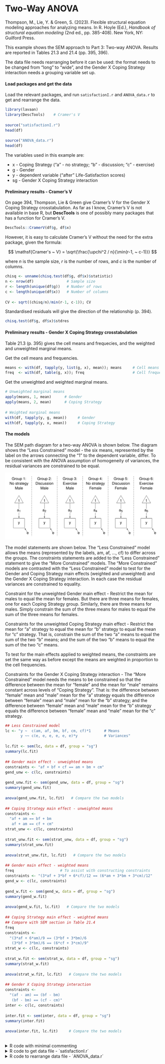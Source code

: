 # Two-Way ANOVA


<style>
.math.display .MathJax {
  font-size: 95% !important;
}
</style>

Thompson, M., Lie, Y. & Green, S. (2023). Flexible structural equation
modeling approaches for analyzing means. In R. Hoyle (Ed.), *Handbook of
structural equation modeling* (2nd ed., pp. 385-408). New York, NY:
Guilford Press.

This example shows the SEM approach to Part 3: Two-way ANOVA. Results
are reported in Tables 21.3 and 21.4 (pp. 395, 396).

The data file needs rearranging before it can be used: the format needs
to be changed from “long” to “wide”, and the Gender X Coping Strategy
interaction needs a grouping variable set up.

#### Load packages and get the data

Load the relevant packages, and run `satisfactionI.r` and `ANOVA_data.r`
to get and rearrange the data.

``` r
library(lavaan)
library(DescTools)    # Cramer's V

source("satisfactionI.r")
head(df)

source("ANOVA_data.r")
head(df)
```

The variables used in this example are:

- x - Coping Strategy (“a” - no strategy; “b” - discussion; “c” -
  exercise)
- g - Gender
- y - dependent variable (“after” Life-Satisfaction scores)
- sg - Gender X Coping Strategy interaction

#### Preliminary results - Cramer’s V

On page 394, Thompson, Lie & Green give Cramer’s V for the Gender X
Coping Strategy crosstabulation. As far as I know, Cramer’s V is not
available in base R, but **DescTools** is one of possibly many packages
that has a function for Cramer’s V.

``` r
DescTools::CramerV(df$g, df$x)
```

However, it is easy to calculate Cramer’s V without the need for the
extra package, given the formula:

$$
 \mathsf{Cramer's ~ V} = \sqrt{\frac{\upchi^2 / n}{\min(r-1, ~ c-1)}}
$$

where $n$ is the sample size, $r$ is the number of rows, and $c$ is the
number of columns.

``` r
chisq <- unname(chisq.test(df$g, df$x)$statistic)
n <- nrow(df)               # Sample size
r <- length(unique(df$g))   # Number of rows
c <- length(unique(df$x))   # Number of columns

CV <- sqrt((chisq/n)/min(r-1, c-1)); CV
```

Standardised residuals will give the direction of the relationship
(p. 394).

``` r
chisq.test(df$g, df$x)$stdres
```

#### Preliminary results - Gender X Coping Strategy crosstabulation

Table 21.3 (p. 395) gives the cell means and frequecies, and the
weighted and unweighted marginal means.

Get the cell means and frequencies.

``` r
means <- with(df, tapply(y, list(g, x), mean)); means     # Cell means
freq  <- with(df, table(g, x)); freq                      # Cell frequencies
```

Get the unweighted and weighted marginal means.

``` r
# Unweighted marginal means
apply(means, 1, mean)      # Gender
apply(means, 2, mean)      # Coping Strategy
 
# Weighted marginal means
with(df, tapply(y, g, mean))     # Gender
with(df, tapply(y, x, mean))     # Coping Strategy
```

#### The models

The SEM path diagram for a two-way ANOVA is shown below. The diagram
shows the “Less Constrained” model - the six means, represented by the
label on the arrows connecting the “1” to the dependent variable,
differ. To be consistent with the ANOVA assumption of homogeneity of
variances, the residual variances are constrained to be equal.

<img src="images/two_way_ANOVA.svg" data-fig-align="center" />

The model statements are shown below. The “Less Constrained” model
allows the means (represented by the labels, am, af, …, cf) to differ
across the groups. The constraints statements are added to the “Less
Constrained” statement to give the “More Constrained” models. The “More
Constrained” models are contrasted with the “Less Constrained” model to
test for the Gender and Coping Strategy main effects (weighted and
unweighted) and the Gender X Coping Strategy interaction. In each case
the residual variances are constrained to equality.

Constraint for the unweighted Gender main effect - Restrict the mean for
males to equal the mean for females. But there are three means for
females, one for each Coping Strategy group. Similarly, there are three
means for males. Simply constrain the sum of the three means for males
to equal the sum of the three means for females.

Constraints for the unweighted Coping Strategy main effect - Restrict
the mean for “a” strategy to equal the mean for “b” strategy to equal
the mean for “c” strategy. That is, constrain the sum of the two “a”
means to equal the sum of the two “b” means; and the sum of the two “b”
means to equal the sum of the two “c” means.

To test for the main effects applied to weighted means, the constraints
are set the same way as before except the means are weighted in
proportion to the cell frequencies.

Constraints for the Gender X Coping Strategy interaction - The “More
Constrained” model needs the means to be constrained so that the
difference between the mean for “female” and the mean for “male” remains
constant across levels of “Coping Strategy”. That is: the difference
between “female” mean and “male” mean for the “a” strategy equals the
difference between “female” mean and “male” mean for the “b” strategy;
and the difference between “female” mean and “male” mean for the “b”
strategy equals the difference between “female” mean and “male” mean for
the “c” strategy.

``` r
## Less Constrained model
lc <- "y ~  c(am, af, bm, bf, cm, cf)*1      # Means
       y ~~ c(e, e, e, e, e, e)*y            # Variances"

lc.fit <- sem(lc, data = df, group = "sg")
summary(lc.fit)

## Gender main effect - unweighted means
constraints <- "af + bf + cf == am + bm + cm"
gend_unw <- c(lc, constraints)

gend_unw.fit <- sem(gend_unw, data = df, group = "sg")
summary(gend_unw.fit)

anova(gend_unw.fit, lc.fit)   # Compare the two models

## Coping Strategy main effect - unweighted means
constraints <- 
  "af + am == bf + bm 
   af + am == cf + cm"
strat_unw <- c(lc, constraints)

strat_unw.fit <- sem(strat_unw, data = df, group = "sg")
summary(strat_unw.fit)

anova(strat_unw.fit, lc.fit)   # Compare the two models

## Gender main effect - weighted means
freq                     # To assist with constructing constraints
constraints <- "(3*af + 3*bf + 6*cf)/12 == (6*am + 3*bm + 3*cm)/12"
gend_w <- c(lc, constraints)

gend_w.fit <- sem(gend_w, data = df, group = "sg")
summary(gend_w.fit)

anova(gend_w.fit, lc.fit)   # Compare the two models

## Coping Strategy main effect - weighted means
## Compare with SEM section in Table 21.4
freq
constraints <- 
  "(3*af + 6*am)/9 == (3*bf + 3*bm)/6 
   (3*bf + 3*bm)/6 == (6*cf + 3*cm)/9"
strat_w <- c(lc, constraints)

strat_w.fit <- sem(strat_w, data = df, group = "sg")
summary(strat_w.fit)

anova(strat_w.fit, lc.fit)   # Compare the two models

## Gender X Coping Strategy interaction
constraints <- 
  "(af - am) == (bf - bm)
   (bf - bm) == (cf - cm)"
inter <- c(lc, constraints)

inter.fit <- sem(inter, data = df, group = "sg")
summary(inter.fit)

anova(inter.fit, lc.fit)     # Compare the two models
```

<br />

<details class="code-fold">
<summary>R code with minimal commenting</summary>

``` r
## Two-way ANOVA
##
## Thompson, M., Lie, Y. & Green, S. (2023). Flexible  structural equation modeling
## approaches for analyzing means. In R. Hoyle (Ed.), Handbook of structural
## equation modeling (2nd ed., pp. 385-408). New York, NY: Guilford Press.

## Load packages
library(lavaan)
library(DescTools)    # Cramer's V

## Get the data
source("satisfactionI.r")
head(df)

## Rearrange the data file
source("ANOVA_data.r")
head(df)

## Cramer's V
## Check with page 394
DescTools::CramerV(df$g, df$x)

## Cramer's V by hand
chisq <- unname(chisq.test(df$g, df$x)$statistic)
n <- nrow(df)               # Sample size
r <- length(unique(df$g))   # Number of rows
c <- length(unique(df$x))   # Number of columns

CV <- sqrt((chisq/n)/min(r-1, c-1)); CV

## Direction of the relationship
chisq.test(df$g, df$x)$stdres

## Cell means and cell frequencies
## Check cell means and frequencies in Table 21.3
means <- with(df, tapply(y, list(g, x), mean)); means     # Cell means
freq  <- with(df, table(g, x)); freq                      # Cell frequencies

## Check unweighted and weighted means in Table 21.3
# Unweighted marginal means
apply(means, 1, mean)      # Gender
apply(means, 2, mean)      # Coping Strategy

# Weighted marginal means
with(df, tapply(y, g, mean))     # Gender
with(df, tapply(y, x, mean))     # Coping Strategy

## Less Constrained model
lc <- "y ~  c(am, af, bm, bf, cm, cf)*1      # Means
       y ~~ c(e, e, e, e, e, e)*y            # Variances"

lc.fit <- sem(lc, data = df, group = "sg")
summary(lc.fit)

## Gender main effect - unweighted means
constraints <- "af + bf + cf == am + bm + cm"
gend_unw <- c(lc, constraints)

gend_unw.fit <- sem(gend_unw, data = df, group = "sg")
summary(gend_unw.fit)

anova(gend_unw.fit, lc.fit)   # Compare the two models

## Coping Strategy main effect - unweighted means
constraints <-
  "af + am == bf + bm
   af + am == cf + cm"
strat_unw <- c(lc, constraints)

strat_unw.fit <- sem(strat_unw, data = df, group = "sg")
summary(strat_unw.fit)

anova(strat_unw.fit, lc.fit)   # Compare the two models

## Gender main effect - weighted means
freq                     # To assist with constructing constraints
constraints <- "(3*af + 3*bf + 6*cf)/12 == (6*am + 3*bm + 3*cm)/12"
gend_w <- c(lc, constraints)

gend_w.fit <- sem(gend_w, data = df, group = "sg")
summary(gend_w.fit)

anova(gend_w.fit, lc.fit)   # Compare the two models

## Coping Strategy main effect - weighted means
## Compare with SEM section in Table 21.4
freq
constraints <-
  "(3*af + 6*am)/9 == (3*bf + 3*bm)/6
   (3*bf + 3*bm)/6 == (6*cf + 3*cm)/9"
strat_w <- c(lc, constraints)

strat_w.fit <- sem(strat_w, data = df, group = "sg")
summary(strat_w.fit)

anova(strat_w.fit, lc.fit)   # Compare the two models

## Gender X Coping Strategy interaction
constraints <-
  "(af - am) == (bf - bm)
   (bf - bm) == (cf - cm)"
inter <- c(lc, constraints)

inter.fit <- sem(inter, data = df, group = "sg")
summary(inter.fit)

anova(inter.fit, lc.fit)     # Compare the two models
```

</details>

<details class="code-fold">
<summary>R code to get data file - `satisfactionI.r`</summary>

``` r
### Data for Tables 21.1, 21.2, 21.3, 21.4 ###

df <- structure(list(x = c("a", "a", "a", "a", "a", "a", "a", "a", 
"a", "a", "a", "a", "a", "a", "a", "a", "a", "a", "b", "b", "b", 
"b", "b", "b", "b", "b", "b", "b", "b", "b", "c", "c", "c", "c", 
"c", "c", "c", "c", "c", "c", "c", "c", "c", "c", "c", "c", "c", 
"c"), g = c("m", "m", "m", "m", "m", "m", "f", "f", "f", "m", 
"m", "m", "m", "m", "m", "f", "f", "f", "m", "m", "m", "f", "f", 
"f", "m", "m", "m", "f", "f", "f", "m", "m", "m", "f", "f", "f", 
"f", "f", "f", "m", "m", "m", "f", "f", "f", "f", "f", "f"), 
    c = c("before", "before", "before", "before", "before", "before", 
    "before", "before", "before", "after", "after", "after", 
    "after", "after", "after", "after", "after", "after", "before", 
    "before", "before", "before", "before", "before", "after", 
    "after", "after", "after", "after", "after", "before", "before", 
    "before", "before", "before", "before", "before", "before", 
    "before", "after", "after", "after", "after", "after", "after", 
    "after", "after", "after"), y = c(21, 19, 22, 21, 24, 23, 
    21, 24, 23, 22, 22, 24, 25, 27, 30, 22, 23, 24, 23, 23, 21, 
    19, 22, 21, 30, 26, 22, 25, 26, 27, 27, 25, 24, 25, 23, 22, 
    23, 28, 26, 34, 30, 26, 26, 27, 28, 29, 40, 42)), class = "data.frame", row.names = c(NA, 
-48L))


head(df)

## x - Coping Strategy (a - No strategy; b - Discussion; c - Exercise)
## g - Gender
## c - before/after 
## y - dependent variable (Life Satisfaction)
```

</details>

<details class="code-fold">
<summary>R code to rearrange data file - `ANOVA_data.r`</summary>

``` r
### Data for Tables 21.1, 21.2, 21.3, 21.4 ###

## Reshape data - long to wide
tab <- 0.5 * table(df$x)  # in each condition
df$id <- c(rep(1:tab[1], 2), rep(1:tab[2], 2), rep(1:tab[3], 2))  # id variable 

df <- reshape(df, timevar = "c", idvar = c("id", "x", "g"), varying = c("pre", "y"), 
   direction = "wide")

df <- within(df, {
## Grand mean centered "pre" - the before scores
   preC <- scale(pre, scale = FALSE)

## Drop the id variable
   id <- NULL

## Gender X Coping Strategy interaction
  sg <- interaction(x, g, sep = "")

## Dummy variables to use in regression analysis
## Dummy variables for "Coping Startegy"
   dummies1 <- model.matrix(~ x - 1)

## Dummy variables for interaction
   dummies2 <- model.matrix(~ sg - 1)
})

## Unnest the nested 'dummies' matrices, and rename their colomns
df <- do.call(data.frame, df)
names(df) <- gsub("dummies1.x", "", names(df))
names(df) <- gsub("dummies2.sg", "", names(df))
```

</details>
